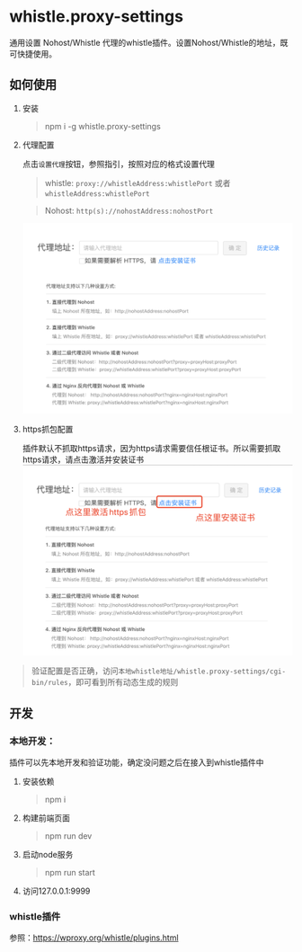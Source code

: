 # whistle.proxy-settings

通用设置 Nohost/Whistle 代理的whistle插件。设置Nohost/Whistle的地址，既可快捷使用。

## 如何使用

1. 安装
   > npm i -g whistle.proxy-settings

2. 代理配置

   点击`设置代理`按钮，参照指引，按照对应的格式设置代理
   > whistle: `proxy://whistleAddress:whistlePort` 或者 `whistleAddress:whistlePort`

   > Nohost: `http(s)://nohostAddress:nohostPort`

   ![设置代理](./docs/1.png)

3. https抓包配置
   
   插件默认不抓取https请求，因为https请求需要信任根证书。所以需要抓取https请求，请点击激活并安装证书
   ![https抓包配置](./docs/2.png)

> 验证配置是否正确，访问`本地whistle地址/whistle.proxy-settings/cgi-bin/rules`，即可看到所有动态生成的规则

## 开发

### 本地开发：
插件可以先本地开发和验证功能，确定没问题之后在接入到whistle插件中
1. 安装依赖
   > npm i

2. 构建前端页面
   > npm run dev

3. 启动node服务
   > npm run start

4. 访问127.0.0.1:9999

### whistle插件
参照：https://wproxy.org/whistle/plugins.html
